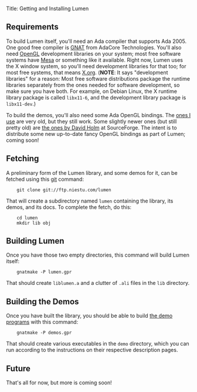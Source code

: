 Title: Getting and Installing Lumen

## Requirements

To build Lumen itself, you'll need an Ada compiler that supports Ada 2005.
One good free compiler is [GNAT][] from AdaCore Technologies.  You'll also
need [OpenGL][] development libraries on your system; most free software
systems have [Mesa][] or something like it available.  Right now, Lumen uses
the X window system, so you'll need development libraries for that too; for
most free systems, that means [X.org][].  (**NOTE**: It says "development
libraries" for a reason: Most free software distributions package the runtime
libraries separately from the ones needed for software development, so make
sure you have both.  For example, on Debian Linux, the X runtime library
package is called `libx11-6`, and the development library package is
`libx11-dev`.)

To build the demos, you'll also need some Ada OpenGL bindings.  The
[ones I use][oglada] are very old, but they still work.  Some slightly newer
ones (but still pretty old) are [the ones by David Holm][holm] at
SourceForge.  The intent is to distribute some new up-to-date fancy OpenGL
bindings as part of Lumen; coming soon!

## Fetching

A preliminary form of the Lumen library, and some demos for it, can be fetched
using this [git][] command:

        git clone git://ftp.niestu.com/lumen

That will create a subdirectory named `lumen` containing the library, its
demos, and its docs.  To complete the fetch, do this:

        cd lumen
        mkdir lib obj

## Building Lumen

Once you have those two empty directories, this command will build Lumen itself:

        gnatmake -P lumen.gpr

That should create `liblumen.a` and a clutter of `.ali` files in the `lib`
directory.

## Building the Demos

Once you have built the library, you should be able to build
[the demo programs][demos] with this command:

        gnatmake -P demos.gpr

That should create various executables in the `demo` directory, which you can
run according to the instructions on their respective description pages.

## Future

That's all for now, but more is coming soon!


[git]:     http://git-scm.com/
[gnat]:    http://libre.adacore.com/libre/
[mesa]:    http://www.mesa3d.org/
[opengl]:  http://www.opengl.org/
[x.org]:   http://www.x.org/wiki/
[oglada]:  http://www.niestu.com/software/oglada-0.3.tar.bz2
[holm]:    http://adaopengl.sourceforge.net/
[demos]:   narrative-demos.html
